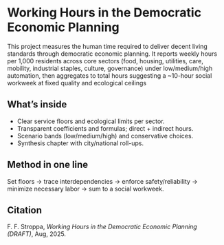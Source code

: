 # Working Hours in the Democratic Economic Planning

This project measures the human time required to deliver decent living standards through democratic economic planning. It reports weekly hours per 1,000 residents across core sectors (food, housing, utilities, care, mobility, industrial staples, culture, governance) under low/medium/high automation, then aggregates to total hours suggesting a ~10-hour social workweek at fixed quality and ecological ceilings

## What’s inside
- Clear service floors and ecological limits per sector.
- Transparent coefficients and formulas; direct + indirect hours.
- Scenario bands (low/medium/high) and conservative choices.
- Synthesis chapter with city/national roll-ups.

## Method in one line
Set floors → trace interdependencies → enforce safety/reliability → minimize necessary labor → sum to a social workweek.

## Citation
F. F. Stroppa, *Working Hours in the Democratic Economic Planning (DRAFT)*, Aug, 2025.
